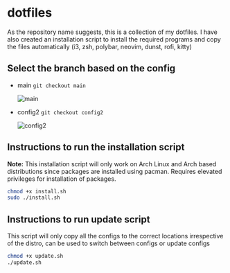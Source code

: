 # dotfiles
As the repository name suggests, this is a collection of my dotfiles. I have also created an installation script to install the required programs and copy the files automatically (i3, zsh, polybar, neovim, dunst, rofi, kitty)

## Select the branch based on the config

* main `git checkout main`

  ![main](https://drive.google.com/uc?export=view&id=1EwK_5nkQ4oT3laNb8iO_nDxwK2AqJVvv)

* config2 `git checkout config2`
  
  ![config2](https://drive.google.com/uc?export=view&id=1ZAbG3Mho2gth4a6ND8D-3yDNGwPhePYN)

## Instructions to run the installation script 
**Note:** This installation script will only work on Arch Linux and Arch based distributions since packages are installed using pacman. Requires elevated privileges for installation of packages.
```bash
chmod +x install.sh
sudo ./install.sh
```

## Instructions to run update script
This script will only copy all the configs to the correct locations irrespective of the distro, can be used to switch between configs or update configs
```bash
chmod +x update.sh
./update.sh
```
